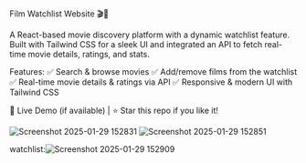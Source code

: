 Film Watchlist Website 🎬📌

A React-based movie discovery platform with a dynamic watchlist feature. Built with Tailwind CSS for a sleek UI and integrated an API to fetch real-time movie details, ratings, and stats.

Features:
✅ Search & browse movies
✅ Add/remove films from the watchlist
✅ Real-time movie details & ratings via API
✅ Responsive & modern UI with Tailwind CSS

🔗 Live Demo (if available) | ⭐ Star this repo if you like it!

![Screenshot 2025-01-29 152831](https://github.com/user-attachments/assets/0f1aca3a-0af9-4780-8c29-eac320d59207)
![Screenshot 2025-01-29 152851](https://github.com/user-attachments/assets/baaf38fa-018a-4591-8a35-80fce1cf9e6e)

watchlist:![Screenshot 2025-01-29 152909](https://github.com/user-attachments/assets/2bbca7b2-c4e6-4fa7-932b-ae18eef3f5f2)
